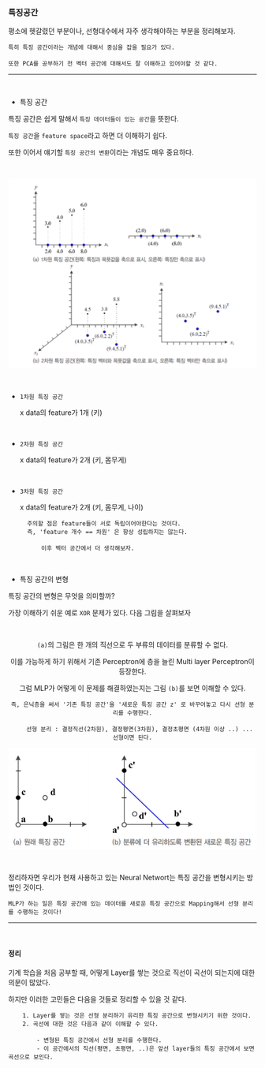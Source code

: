 ### 특징공간

평소에 헷갈렸던 부분이나, 선형대수에서 자주 생각해야하는 부분을 정리해보자.

    특히 특징 공간이라는 개념에 대해서 중심을 잡을 필요가 있다.
    
    또한 PCA를 공부하기 전 벡터 공간에 대해서도 잘 이해하고 있어야할 것 같다.

---

<br>

- 특징 공간

특징 공간은 쉽게 말해서 `특징 데이터들이 있는 공간`을 뜻한다.

`특징 공간`을 `feature space`라고 하면 더 이해하기 쉽다.

또한 이어서 얘기할 `특징 공간의 변환`이라는 개념도 매우 중요하다.

<br>    

<div align="center">

![img.png](img.png)

</div>

<br>

- `1차원 특징 공간` 

    x data의 feature가 1개 (키)

<br>

- `2차원 특징 공간`

    x data의 feature가 2개 (키, 몸무게)

<br>

- `3차원 특징 공간`

    x data의 feature가 2개 (키, 몸무게, 나이)

        주의할 점은 feature들이 서로 독립이어야한다는 것이다.
        즉, 'feature 개수 == 차원' 은 항상 성립하지는 않는다.
            
            이후 벡터 공간에서 더 생각해보자.

<br>

- 특징 공간의 변형

특징 공간의 변형은 무엇을 의미할까?

가장 이해하기 쉬운 예로 `XOR` 문제가 있다. 다음 그림을 살펴보자

<br>

<div align="center">

`(a)`의 그림은 한 개의 직선으로 두 부류의 데이터를 분류할 수 없다. 

이를 가능하게 하기 위해서 기존 Perceptron에 층을 늘린 Multi layer Perceptron이 등장한다.

그럼 MLP가 어떻게 이 문제를 해결하였는지는 그림 `(b)`를 보면 이해할 수 있다.

    즉, 은닉층을 써서 '기존 특징 공간'을 '새로운 특징 공간 z' 로 바꾸어놓고 다시 선형 분리를 수행한다.

        선형 분리 : 결정직선(2차원), 결정평면(3차원), 결정초평면 (4차원 이상 ..) ...  선형이면 된다.

![img_1.png](img_1.png)

</div>


<br>

정리하자면 우리가 현재 사용하고 있는 Neural Networt는 특징 공간을 변형시키는 방법인 것이다.  

`MLP가 하는 일은 특징 공간에 있는 데이터를 새로운 특징 공간으로 Mapping해서 선형 분리를 수행하는 것이다!`

---

<br>

#### 정리

기계 학습을 처음 공부할 때, 어떻게 Layer를 쌓는 것으로 직선이 곡선이 되는지에 대한 의문이 많았다.

하지만 이러한 고민들은 다음을 것들로 정리할 수 있을 것 같다.

        1. Layer를 쌓는 것은 선형 분리하기 유리한 특징 공간으로 변형시키기 위한 것이다.
        2. 곡선에 대한 것은 다음과 같이 이해할 수 있다.

            - 변형된 특징 공간에서 선형 분리를 수행한다.
            - 이 공간에서의 직선(평면, 초평면, ..)은 앞선 layer들의 특징 공간에서 보면 곡선으로 보인다.  


